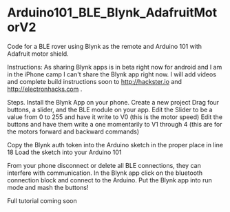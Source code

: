 # Arduino101_BLE_Blynk_AdafruitMotorV2
Code for a BLE rover using Blynk as the remote and Arduino 101 with Adafruit motor shield.

Instructions:
As sharing Blynk apps is in beta right now for android and I am in the iPhone camp I can't share the Blynk app right now. I will add videos and complete build instructions soon to http://hackster.io and http://electronhacks.com .

Steps.
Install the Blynk App on your phone.
  Create a new project
  Drag four buttons, a slider, and the BLE module on your app.
  Edit the Slider to be a value from 0 to 255 and have it write to V0 (this is the motor speed)
  Edit the buttons and have them write a one momentarily to V1 through 4 (this are for the motors forward and backward commands)
  
Copy the Blynk auth token into the Arduino sketch in the proper place in line 18
Load the sketch into your Arduino 101

From your phone disconnect or delete all BLE connections, they can interfere with communication.
In the Blynk app click on the bluetooth connection block and connect to the Arduino.
Put the Blynk app into run mode and mash the buttons!

Full tutorial coming soon
